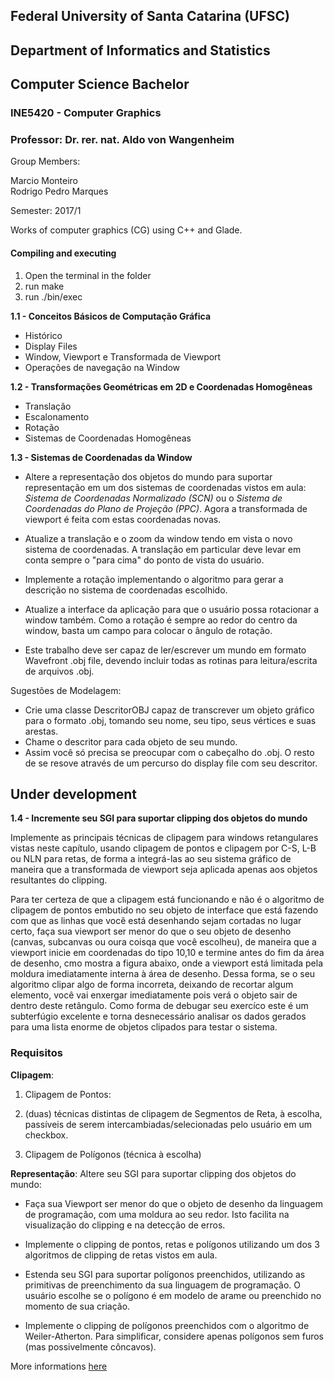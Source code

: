 ## Federal University of Santa Catarina (UFSC)
## Department of Informatics and Statistics
## Computer Science Bachelor
### INE5420 - Computer Graphics
### Professor: Dr. rer. nat. Aldo von Wangenheim

Group Members:

Marcio Monteiro<br/>
Rodrigo Pedro Marques

Semester: 2017/1

Works of computer graphics (CG) using C++ and Glade.

#### Compiling and executing ####

1. Open the terminal in the folder
2. run make
3. run ./bin/exec

**1.1 - Conceitos Básicos de Computação Gráfica**

- Histórico
- Display Files
- Window, Viewport e Transformada de Viewport
- Operações de navegação na Window

**1.2 - Transformações Geométricas em 2D e Coordenadas Homogêneas**

- Translação
- Escalonamento
- Rotação
- Sistemas de Coordenadas Homogêneas

**1.3 - Sistemas de Coordenadas da Window**

- Altere a representação dos objetos do mundo para suportar representação em um dos sistemas de coordenadas vistos em aula: *Sistema de Coordenadas Normalizado (SCN)* ou o *Sistema de Coordenadas do Plano de Projeção (PPC)*. Agora a transformada de viewport é feita com estas coordenadas novas.

- Atualize a translação e o zoom da window tendo em vista o novo sistema de coordenadas. A translação em particular deve levar em conta sempre o "para cima" do ponto de vista do usuário.

- Implemente a rotação implementando o algoritmo para gerar a descrição no sistema de coordenadas escolhido.

- Atualize a interface da aplicação para que o usuário possa rotacionar a window também. Como a rotação é sempre ao redor do centro da window, basta um campo para colocar o ângulo de rotação.

- Este trabalho deve ser capaz de ler/escrever um mundo em formato Wavefront .obj file, devendo incluir todas as rotinas para leitura/escrita de arquivos .obj.

Sugestões de Modelagem:

- Crie uma classe DescritorOBJ capaz de transcrever um objeto gráfico para o formato .obj, tomando seu nome, seu tipo, seus vértices e suas arestas.
- Chame o descritor para cada objeto de seu mundo.
- Assim você só precisa se preocupar com o cabeçalho do .obj. O resto de se resove através de um percurso do display file com seu descritor.

## Under development

**1.4 - Incremente seu SGI para suportar clipping dos objetos do mundo**

Implemente as principais técnicas de clipagem para windows retangulares vistas neste capítulo, usando clipagem de pontos e clipagem por C-S, L-B ou NLN para retas, de forma a integrá-las ao seu sistema gráfico de maneira que a transformada de viewport seja aplicada apenas aos objetos resultantes do clipping.

Para ter certeza de que a clipagem está funcionando e não é o algoritmo de clipagem de pontos embutido no seu objeto de interface que está fazendo com que as linhas que você está desenhando sejam cortadas no lugar certo, faça sua viewport ser menor do que o seu objeto de desenho (canvas, subcanvas ou oura coisqa que você escolheu), de maneira que a viewport inicie em coordenadas do tipo 10,10 e termine antes do fim da área de desenho, cmo mostra a figura abaixo, onde a viewport está limitada pela moldura imediatamente interna à área de desenho. Dessa forma, se o seu algoritmo clipar algo de forma incorreta, deixando de recortar algum elemento, você vai enxergar imediatamente pois verá o objeto sair de dentro deste retângulo. Como forma de debugar seu exercíco este é um subterfúgio excelente e torna desnecessário analisar os dados gerados para uma lista enorme de objetos clipados para testar o sistema.

### Requisitos ###

**Clipagem**:

1. Clipagem de Pontos: 

2. (duas) técnicas distintas de clipagem de Segmentos de Reta, à escolha, passíveis de serem intercambiadas/selecionadas pelo usuário em um checkbox.

3. Clipagem de Polígonos (técnica à escolha)

**Representação**: Altere seu SGI para suportar clipping dos objetos do mundo:

- Faça sua Viewport ser menor do que o objeto de desenho da linguagem de programação, com uma moldura ao seu redor. Isto facilita na visualização do clipping e na detecção de erros.

- Implemente o clipping de pontos, retas e polígonos utilizando um dos 3 algoritmos de clipping de retas vistos em aula.

- Estenda seu SGI para suportar polígonos preenchidos, utilizando as primitivas de preenchimento da sua linguagem de programação. O usuário escolhe se o polígono é em modelo de arame ou preenchido no momento de sua criação.

- Implemente o clipping de polígonos preenchidos com o algoritmo de Weiler-Atherton. Para simplificar, considere apenas polígonos sem furos (mas possivelmente côncavos).

More informations [here](http://www.inf.ufsc.br/~awangenh/grafica)